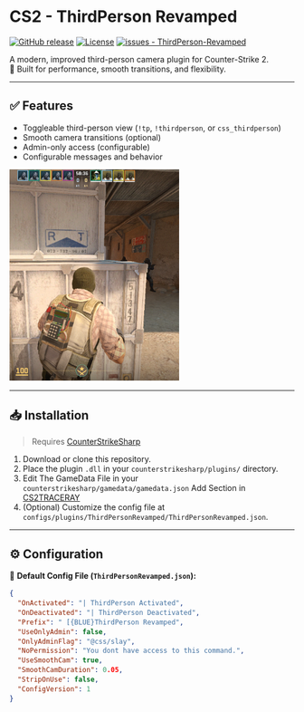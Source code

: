 # CS2 - ThirdPerson Revamped

[![GitHub release](https://img.shields.io/github/release/KKNecmi/ThirdPerson-Revamped?include_prereleases=&sort=semver&color=blue)](https://github.com/KKNecmi/ThirdPerson-Revamped/releases/)
[![License](https://img.shields.io/badge/License-GPLv3-blue)](#license)
[![issues - ThirdPerson-Revamped](https://img.shields.io/github/issues/KKNecmi/ThirdPerson-Revamped?color=darkgreen)](https://github.com/KKNecmi/ThirdPerson-Revamped/issues)

A modern, improved third-person camera plugin for Counter-Strike 2.  
🧠 Built for performance, smooth transitions, and flexibility.

---

## ✅ Features
- Toggleable third-person view (`!tp`, `!thirdperson`, or `css_thirdperson`)
- Smooth camera transitions (optional)
- Admin-only access (configurable)
- Configurable messages and behavior

<p align="left"> <img src="https://github.com/KKNecmi/ThirdPerson-Revamped/blob/main/ThirdPerson/images/ScreenShotThirdPerson.png" alt="ThirdPerson Screenshot" width="300"/> </p>

---

## 📥 Installation
> Requires [CounterStrikeSharp](https://github.com/roflmuffin/CounterStrikeSharp)

1. Download or clone this repository.
2. Place the plugin `.dll` in your `counterstrikesharp/plugins/` directory.
3. Edit The GameData File in your `counterstrikesharp/gamedata/gamedata.json` Add Section in [CS2TRACERAY](https://raw.githubusercontent.com/KKNecmi/ThirdPerson-Revamped/refs/heads/main/CS2TraceRay/CS2TraceRay.gamedata.json)
4. (Optional) Customize the config file at `configs/plugins/ThirdPersonRevamped/ThirdPersonRevamped.json`.

---

## ⚙️ Configuration

📁 **Default Config File (`ThirdPersonRevamped.json`):**
```json
{
  "OnActivated": "| ThirdPerson Activated",
  "OnDeactivated": "| ThirdPerson Deactivated",
  "Prefix": " [{BLUE}ThirdPerson Revamped",
  "UseOnlyAdmin": false,
  "OnlyAdminFlag": "@css/slay",
  "NoPermission": "You dont have access to this command.",
  "UseSmoothCam": true,
  "SmoothCamDuration": 0.05,
  "StripOnUse": false,
  "ConfigVersion": 1
}
